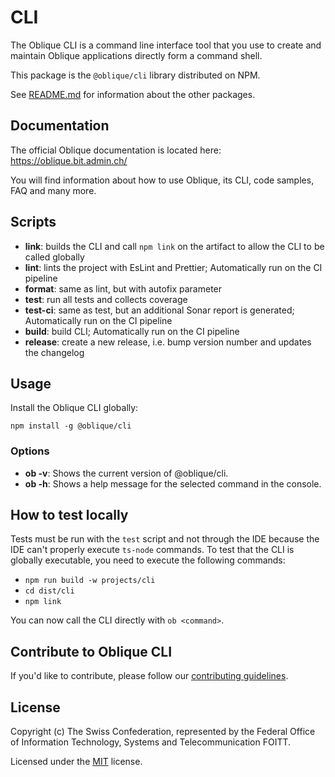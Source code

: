 # CLI

The Oblique CLI is a command line interface tool that you use to create and maintain Oblique applications directly form a command shell.

This package is the `@oblique/cli` library distributed on NPM.

See [README.md](../../README.md) for information about the other packages.

## Documentation

The official Oblique documentation is located here: <https://oblique.bit.admin.ch/>

You will find information about how to use Oblique, its CLI, code samples, FAQ and many more.

## Scripts

- **link**: builds the CLI and call `npm link` on the artifact to allow the CLI to be called globally
- **lint**: lints the project with EsLint and Prettier; Automatically run on the CI pipeline
- **format**: same as lint, but with autofix parameter
- **test**: run all tests and collects coverage
- **test-ci**: same as test, but an additional Sonar report is generated; Automatically run on the CI pipeline
- **build**: build CLI; Automatically run on the CI pipeline
- **release**: create a new release, i.e. bump version number and updates the changelog

## Usage

Install the Oblique CLI globally:

`npm install -g @oblique/cli`

### Options

- **ob -v**: Shows the current version of @oblique/cli.
- **ob -h**: Shows a help message for the selected command in the console.

## How to test locally

Tests must be run with the `test` script and not through the IDE because the IDE can't properly execute `ts-node` commands.
To test that the CLI is globally executable, you need to execute the following commands:

- `npm run build -w projects/cli`
- `cd dist/cli`
- `npm link`

You can now call the CLI directly with `ob <command>`.

## Contribute to Oblique CLI

If you'd like to contribute, please follow our [contributing guidelines](../../CONTRIBUTING.md).

## License

Copyright (c) The Swiss Confederation, represented by the Federal Office of Information Technology, Systems and Telecommunication FOITT.

Licensed under the [MIT](../../LICENSE) license.
